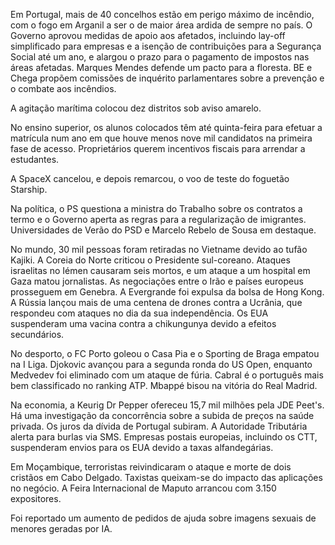 Em Portugal, mais de 40 concelhos estão em perigo máximo de incêndio, com o fogo em Arganil a ser o de maior área ardida de sempre no país. O Governo aprovou medidas de apoio aos afetados, incluindo lay-off simplificado para empresas e a isenção de contribuições para a Segurança Social até um ano, e alargou o prazo para o pagamento de impostos nas áreas afetadas. Marques Mendes defende um pacto para a floresta. BE e Chega propõem comissões de inquérito parlamentares sobre a prevenção e o combate aos incêndios.

A agitação marítima colocou dez distritos sob aviso amarelo.

No ensino superior, os alunos colocados têm até quinta-feira para efetuar a matrícula num ano em que houve menos nove mil candidatos na primeira fase de acesso. Proprietários querem incentivos fiscais para arrendar a estudantes.

A SpaceX cancelou, e depois remarcou, o voo de teste do foguetão Starship.

Na política, o PS questiona a ministra do Trabalho sobre os contratos a termo e o Governo aperta as regras para a regularização de imigrantes. Universidades de Verão do PSD e Marcelo Rebelo de Sousa em destaque.

No mundo, 30 mil pessoas foram retiradas no Vietname devido ao tufão Kajiki. A Coreia do Norte criticou o Presidente sul-coreano. Ataques israelitas no Iémen causaram seis mortos, e um ataque a um hospital em Gaza matou jornalistas. As negociações entre o Irão e países europeus prosseguem em Genebra. A Evergrande foi expulsa da bolsa de Hong Kong. A Rússia lançou mais de uma centena de drones contra a Ucrânia, que respondeu com ataques no dia da sua independência. Os EUA suspenderam uma vacina contra a chikungunya devido a efeitos secundários.

No desporto, o FC Porto goleou o Casa Pia e o Sporting de Braga empatou na I Liga. Djokovic avançou para a segunda ronda do US Open, enquanto Medvedev foi eliminado com um ataque de fúria. Cabral é o português mais bem classificado no ranking ATP. Mbappé bisou na vitória do Real Madrid.

Na economia, a Keurig Dr Pepper ofereceu 15,7 mil milhões pela JDE Peet's. Há uma investigação da concorrência sobre a subida de preços na saúde privada. Os juros da dívida de Portugal subiram. A Autoridade Tributária alerta para burlas via SMS. Empresas postais europeias, incluindo os CTT, suspenderam envios para os EUA devido a taxas alfandegárias.

Em Moçambique, terroristas reivindicaram o ataque e morte de dois cristãos em Cabo Delgado. Taxistas queixam-se do impacto das aplicações no negócio. A Feira Internacional de Maputo arrancou com 3.150 expositores.

Foi reportado um aumento de pedidos de ajuda sobre imagens sexuais de menores geradas por IA.